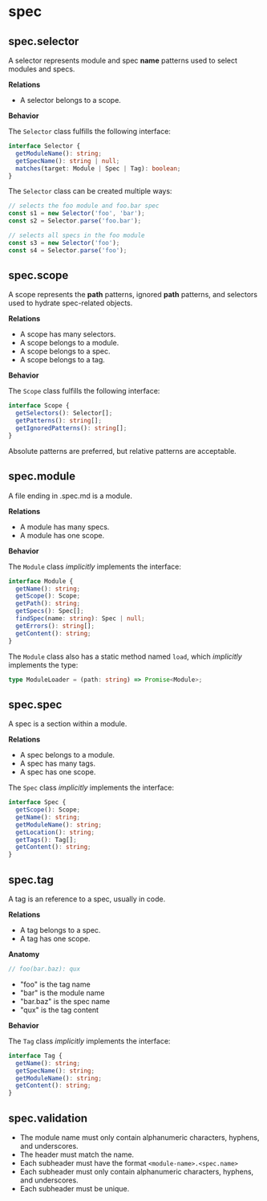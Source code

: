 # spec

## spec.selector

A selector represents module and spec **name** patterns used to select modules and specs.

**Relations**

- A selector belongs to a scope.

**Behavior**

The `Selector` class fulfills the following interface:

```ts
interface Selector {
  getModuleName(): string;
  getSpecName(): string | null;
  matches(target: Module | Spec | Tag): boolean;
}
```

The `Selector` class can be created multiple ways:

```ts
// selects the foo module and foo.bar spec
const s1 = new Selector('foo', 'bar');
const s2 = Selector.parse('foo.bar');

// selects all specs in the foo module
const s3 = new Selector('foo');
const s4 = Selector.parse('foo');
```

## spec.scope

A scope represents the **path** patterns, ignored **path** patterns, and selectors used to hydrate spec-related objects.

**Relations**

- A scope has many selectors.
- A scope belongs to a module.
- A scope belongs to a spec.
- A scope belongs to a tag.

**Behavior**

The `Scope` class fulfills the following interface:

```ts
interface Scope {
  getSelectors(): Selector[];
  getPatterns(): string[];
  getIgnoredPatterns(): string[];
}
```

Absolute patterns are preferred, but relative patterns are acceptable.

## spec.module

A file ending in .spec.md is a module.

**Relations**

- A module has many specs.
- A module has one scope.

**Behavior**

The `Module` class _implicitly_ implements the interface:

```ts
interface Module {
  getName(): string;
  getScope(): Scope;
  getPath(): string;
  getSpecs(): Spec[];
  findSpec(name: string): Spec | null;
  getErrors(): string[];
  getContent(): string;
}
```

The `Module` class also has a static method named `load`, which _implicitly_ implements the type:

```ts
type ModuleLoader = (path: string) => Promise<Module>;
```

## spec.spec

A spec is a section within a module.

**Relations**

- A spec belongs to a module.
- A spec has many tags.
- A spec has one scope.

The `Spec` class _implicitly_ implements the interface:

```ts
interface Spec {
  getScope(): Scope;
  getName(): string;
  getModuleName(): string;
  getLocation(): string;
  getTags(): Tag[];
  getContent(): string;
}
```

## spec.tag

A tag is an reference to a spec, usually in code.

**Relations**

- A tag belongs to a spec.
- A tag has one scope.

**Anatomy**

```ts
// foo(bar.baz): qux
```

- "foo" is the tag name
- "bar" is the module name
- "bar.baz" is the spec name
- "qux" is the tag content

**Behavior**

The `Tag` class _implicitly_ implements the interface:

```ts
interface Tag {
  getName(): string;
  getSpecName(): string;
  getModuleName(): string;
  getContent(): string;
}
```

## spec.validation

- The module name must only contain alphanumeric characters, hyphens, and underscores.
- The header must match the name.
- Each subheader must have the format `<module-name>.<spec.name>`
- Each subheader must only contain alphanumeric characters, hyphens, and underscores.
- Each subheader must be unique.
